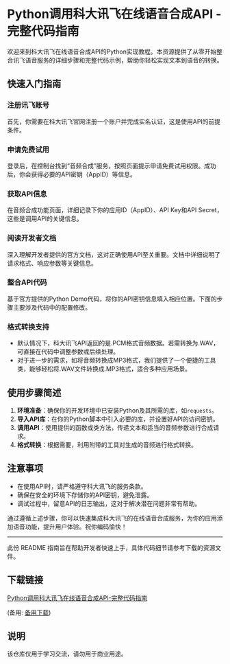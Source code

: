 # Python调用科大讯飞在线语音合成API - 完整代码指南

欢迎来到科大讯飞在线语音合成API的Python实现教程。本资源提供了从零开始整合讯飞语音服务的详细步骤和完整代码示例，帮助你轻松实现文本到语音的转换。

## 快速入门指南

### 注册讯飞账号
首先，你需要在科大讯飞官网注册一个账户并完成实名认证，这是使用API的前提条件。

### 申请免费试用
登录后，在控制台找到“音频合成”服务，按照页面提示申请免费试用权限。成功后，你会获得必要的API密钥（AppID）等信息。

### 获取API信息
在音频合成功能页面，详细记录下你的应用ID（AppID）、API Key和API Secret，这些是调用API的关键信息。

### 阅读开发者文档
深入理解开发者提供的官方文档，这对正确使用API至关重要。文档中详细说明了请求格式、响应参数等关键信息。

### 整合API代码
基于官方提供的Python Demo代码，将你的API密钥信息填入相应位置。下面的步骤主要涉及代码中的配置修改。

### 格式转换支持
- 默认情况下，科大讯飞API返回的是.PCM格式音频数据。若需转换为.WAV，可直接在代码中调整参数或后续处理。
- 对于进一步的需求，如将音频转换成MP3格式，我们提供了一个便捷的工具类，能够轻松将.WAV文件转换成.MP3格式，适合多种应用场景。

## 使用步骤简述

1. **环境准备**：确保你的开发环境中已安装Python及其所需的库，如`requests`。
2. **导入API库**：在你的Python脚本中引入必要的库，并设置好API的访问密钥。
3. **调用API**：使用提供的函数或类方法，传递文本和适当的音频参数进行合成请求。
4. **格式转换**：根据需要，利用附带的工具对生成的音频进行格式转换。

## 注意事项
- 在使用API时，请严格遵守科大讯飞的服务条款。
- 确保在安全的环境下存储你的API密钥，避免泄露。
- 调试过程中，留意API的日志输出，这对于解决潜在问题非常有帮助。

通过遵循上述步骤，你可以快速集成科大讯飞的在线语音合成服务，为你的应用添加语音功能，提升用户体验。祝你编码愉快！

---

此份 README 指南旨在帮助开发者快速上手，具体代码细节请参考下载的资源文件。

## 下载链接
[Python调用科大讯飞在线语音合成API-完整代码指南](https://pan.quark.cn/s/662656c68351) 

(备用: [备用下载](https://pan.baidu.com/s/1iVg_gXaP_ONCiPkILOzJVQ?pwd=1234))

## 说明

该仓库仅用于学习交流，请勿用于商业用途。
